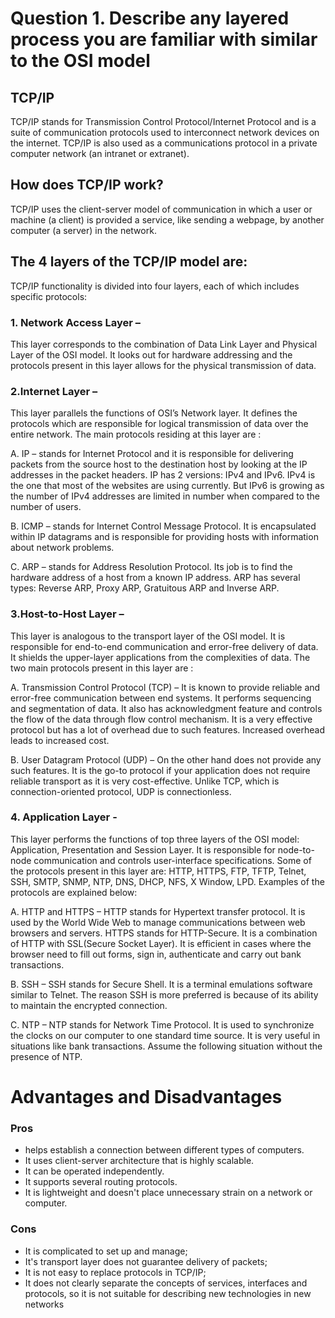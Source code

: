 # Question 1. Describe any layered process you are familiar with similar to the OSI model

## TCP/IP
TCP/IP stands for Transmission Control Protocol/Internet Protocol and is a suite of communication protocols used to interconnect network devices on the internet. TCP/IP is also used as a communications protocol in a private computer network (an intranet or extranet).

## How does TCP/IP work?
TCP/IP uses the client-server model of communication in which a user or machine (a client) is provided a service, like sending a webpage, by another computer (a server) in the network.

## The 4 layers of the TCP/IP model are:
TCP/IP functionality is divided into four layers, each of which includes specific protocols:

### 1. Network Access Layer –
This layer corresponds to the combination of Data Link Layer and Physical Layer of the OSI model. It looks out for hardware addressing and the protocols present in this layer allows for the physical transmission of data.


### 2.Internet Layer –
This layer parallels the functions of OSI’s Network layer. It defines the protocols which are responsible for logical transmission of data over the entire network. The main protocols residing at this layer are :

A. IP – stands for Internet Protocol and it is responsible for delivering packets from the source host to the destination host by looking at the IP addresses in the packet headers. IP has 2 versions:
IPv4 and IPv6. IPv4 is the one that most of the websites are using currently. But IPv6 is growing as the number of IPv4 addresses are limited in number when compared to the number of users.

B. ICMP – stands for Internet Control Message Protocol. It is encapsulated within IP datagrams and is responsible for providing hosts with information about network problems.

C. ARP – stands for Address Resolution Protocol. Its job is to find the hardware address of a host from a known IP address. ARP has several types: Reverse ARP, Proxy ARP, Gratuitous ARP and Inverse ARP.


### 3.Host-to-Host Layer –
This layer is analogous to the transport layer of the OSI model. It is responsible for end-to-end communication and error-free delivery of data. It shields the upper-layer applications from the complexities of data. The two main protocols present in this layer are :

A. Transmission Control Protocol (TCP) – It is known to provide reliable and error-free communication between end systems. It performs sequencing and segmentation of data. It also has acknowledgment feature and controls the flow of the data through flow control mechanism. It is a very effective protocol but has a lot of overhead due to such features. Increased overhead leads to increased cost.

B. User Datagram Protocol (UDP) – On the other hand does not provide any such features. It is the go-to protocol if your application does not require reliable transport as it is very cost-effective. Unlike TCP, which is connection-oriented protocol, UDP is connectionless.


### 4. Application Layer - 
This layer performs the functions of top three layers of the OSI model: Application, Presentation and Session Layer. It is responsible for node-to-node communication and controls user-interface specifications. Some of the protocols present in this layer are: HTTP, HTTPS, FTP, TFTP, Telnet, SSH, SMTP, SNMP, NTP, DNS, DHCP, NFS, X Window, LPD. Examples of the protocols are explained below:

A. HTTP and HTTPS – HTTP stands for Hypertext transfer protocol. It is used by the World Wide Web to manage communications between web browsers and servers. HTTPS stands for HTTP-Secure. It is a combination of HTTP with SSL(Secure Socket Layer). It is efficient in cases where the browser need to fill out forms, sign in, authenticate and carry out bank transactions.

B. SSH – SSH stands for Secure Shell. It is a terminal emulations software similar to Telnet. The reason SSH is more preferred is because of its ability to maintain the encrypted connection. 

C. NTP – NTP stands for Network Time Protocol. It is used to synchronize the clocks on our computer to one standard time source. It is very useful in situations like bank transactions. Assume the following situation without the presence of NTP.


# Advantages and Disadvantages
### Pros
* helps establish a connection between different types of computers.
* It uses client-server architecture that is highly scalable.
* It can be operated independently.
* It supports several routing protocols.
* It is lightweight and doesn't place unnecessary strain on a network or computer.

### Cons
* It is complicated to set up and manage;
* It's transport layer does not guarantee delivery of packets;
* It is not easy to replace protocols in TCP/IP;
* It does not clearly separate the concepts of services, interfaces and protocols, so it is not suitable for describing new technologies in new networks
